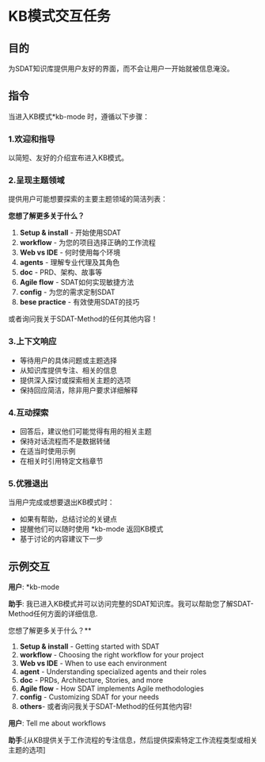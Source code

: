 # KB模式交互任务

## 目的

为SDAT知识库提供用户友好的界面，而不会让用户一开始就被信息淹没。

## 指令

当进入KB模式\*kb-mode 时，遵循以下步骤：

### 1.欢迎和指导

以简短、友好的介绍宣布进入KB模式。

### 2.呈现主题领域

提供用户可能想要探索的主要主题领域的简洁列表：

**您想了解更多关于什么？**

1. **Setup & install** - 开始使用SDAT
2. **workflow** - 为您的项目选择正确的工作流程
3. **Web vs IDE** - 何时使用每个环境
4. **agents** - 理解专业代理及其角色
5. **doc** - PRD、架构、故事等
6. **Agile flow** - SDAT如何实现敏捷方法
7. **config** - 为您的需求定制SDAT
8. **bese practice** - 有效使用SDAT的技巧

或者询问我关于SDAT-Method的任何其他内容！

### 3.上下文响应

- 等待用户的具体问题或主题选择
- 从知识库提供专注、相关的信息
- 提供深入探讨或探索相关主题的选项
- 保持回应简洁，除非用户要求详细解释

### 4.互动探索

- 回答后，建议他们可能觉得有用的相关主题
- 保持对话流程而不是数据转储
- 在适当时使用示例
- 在相关时引用特定文档章节

### 5.优雅退出

当用户完成或想要退出KB模式时：

- 如果有帮助，总结讨论的关键点
- 提醒他们可以随时使用 \*kb-mode 返回KB模式
- 基于讨论的内容建议下一步

## 示例交互

**用户**: \*kb-mode

**助手**: 我已进入KB模式并可以访问完整的SDAT知识库。我可以帮助您了解SDAT-Method任何方面的详细信息.

您想了解更多关于什么？\*\*

1. **Setup & install** - Getting started with SDAT
2. **workflow** - Choosing the right workflow for your project
3. **Web vs IDE** - When to use each environment
4. **agent** - Understanding specialized agents and their roles
5. **doc** - PRDs, Architecture, Stories, and more
6. **Agile flow** - How SDAT implements Agile methodologies
7. **config** - Customizing SDAT for your needs
8. **others**- 或者询问我关于SDAT-Method的任何其他内容!

**用户**: Tell me about workflows

**助手**:[从KB提供关于工作流程的专注信息，然后提供探索特定工作流程类型或相关主题的选项]
